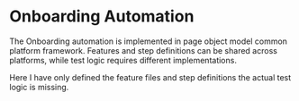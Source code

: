# Onboarding Automation

The Onboarding automation is implemented in page object model common platform framework. Features and step definitions can be shared across platforms, while test logic requires different implementations.

Here I have only defined the feature files and step definitions the actual test logic is missing.